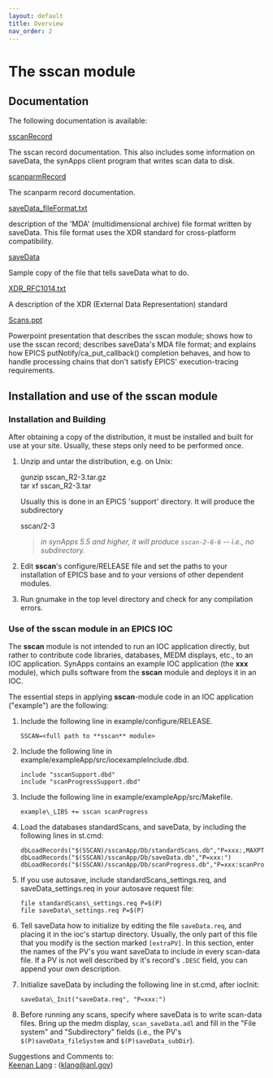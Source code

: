 ```yaml
---
layout: default
title: Overview
nav_order: 2
---
```




The sscan module
================

Documentation
-------------

The following documentation is available:

[sscanRecord](sscanRecord.md)

The sscan record documentation. This also includes some information on saveData, the synApps client program that writes scan data to disk.

[scanparmRecord](scanparmRecord.md)

The scanparm record documentation.

[saveData\_fileFormat.txt](saveData_fileFormat.txt)

description of the 'MDA' (multidimensional archive) file format written by saveData. This file format uses the XDR standard for cross-platform compatibility.

[saveData](saveData.req)

Sample copy of the file that tells saveData what to do.

[XDR\_RFC1014.txt](XDR_RFC1014.txt)

A description of the XDR (External Data Representation) standard

[Scans.ppt](Scans.ppt)

Powerpoint presentation that describes the sscan module; shows how to use the sscan record; describes saveData's MDA file format; and explains how EPICS putNotify/ca\_put\_callback() completion behaves, and how to handle processing chains that don't satisfy EPICS' execution-tracing requirements.

Installation and use of the sscan module
----------------------------------------

### Installation and Building

After obtaining a copy of the distribution, it must be installed and built for use at your site. Usually, these steps only need to be performed once.

1.  Unzip and untar the distribution, e.g. on Unix:  
    
    gunzip sscan\_R2-3.tar.gz  
    tar xf sscan\_R2-3.tar
    
    Usually this is done in an EPICS 'support' directory. It will produce the subdirectory
    
    sscan/2-3
    
    > _in synApps 5.5 and higher, it will produce `sscan-2-6-6` -- i.e., no subdirectory._
    
2.  Edit **sscan**'s configure/RELEASE file and set the paths to your installation of EPICS base and to your versions of other dependent modules.
3.  Run gnumake in the top level directory and check for any compilation errors.

### Use of the sscan module in an EPICS IOC

The **sscan** module is not intended to run an IOC application directly, but rather to contribute code libraries, databases, MEDM displays, etc., to an IOC application. SynApps contains an example IOC application (the **xxx** module), which pulls software from the **sscan** module and deploys it in an IOC.

The essential steps in applying **sscan**\-module code in an IOC application ("example") are the following:

1.  Include the following line in example/configure/RELEASE.
    ```
    SSCAN=<full path to **sscan** module>
    ```
    
2.  Include the following line in example/exampleApp/src/iocexampleInclude.dbd.
    ```
    include "sscanSupport.dbd"
    include "scanProgressSupport.dbd"
    ```
    
3.  Include the following line in example/exampleApp/src/Makefile.
    ```
    example\_LIBS += sscan scanProgress
    ```
    
4.  Load the databases standardScans, and saveData, by including the following lines in st.cmd:
    ```    
    dbLoadRecords("$(SSCAN)/sscanApp/Db/standardScans.db","P=xxx:,MAXPTS1=2000,MAXPTS2=1000,MAXPTS3=1000,MAXPTS4=10,MAXPTSH=2000")
    dbLoadRecords("$(SSCAN)/sscanApp/Db/saveData.db","P=xxx:")
    dbLoadRecords("$(SSCAN)/sscanApp/Db/scanProgress.db","P=xxx:scanProgress:")
    ```
    
5.  If you use autosave, include standardScans\_settings.req, and saveData\_settings.req in your autosave request file:
    ```
    file standardScans\_settings.req P=$(P)
    file saveData\_settings.req P=$(P)
    ```
    
6.  Tell saveData how to initialize by editing the file `saveData.req`, and placing it in the ioc's startup directory. Usually, the only part of this file that you modify is the section marked `[extraPV]`. In this section, enter the names of the PV's you want saveData to include in every scan-data file. If a PV is not well described by it's record's `.DESC` field, you can append your own description.
    
7.  Initialize saveData by including the following line in st.cmd, after iocInit:
    ```
    saveData\_Init("saveData.req", "P=xxx:")
    ```
    
8.  Before running any scans, specify where saveData is to write scan-data files. Bring up the medm display, `scan_saveData.adl` and fill in the "File system" and "Subdirectory" fields (i.e., the PV's `$(P)saveData_fileSystem` and `$(P)saveData_subDir`).

Suggestions and Comments to:  
[Keenan Lang](mailto:klang@anl.gov) : (klang@anl.gov)
